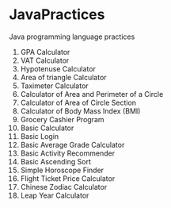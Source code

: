 # JavaPractices

Java programming language practices

1. GPA Calculator
2. VAT Calculator
3. Hypotenuse Calculator
4. Area of triangle Calculator
5. Taximeter Calculator
6. Calculator of Area and Perimeter of a Circle
7. Calculator of Area of Circle Section
8. Calculator of Body Mass Index (BMI)
9. Grocery Cashier Program
10. Basic Calculator
11. Basic Login
12. Basic Average Grade Calculator
13. Basic Activity Recommender
14. Basic Ascending Sort
15. Simple Horoscope Finder
16. Flight Ticket Price Calculator
17. Chinese Zodiac Calculator
18. Leap Year Calculator
